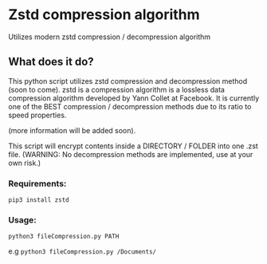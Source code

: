 # Zstd compression algorithm
Utilizes modern zstd compression / decompression algorithm 


## What does it do?

This python script utilizes zstd compression and decompression method (soon to come). zstd is a compression algorithm is a lossless data compression algorithm developed by Yann Collet at Facebook. It is currently one of the BEST compression / decompression methods due to its ratio to speed properties. 

(more information will be added soon).


This script will encrypt contents inside a DIRECTORY / FOLDER into one .zst file. (WARNING: No decompression methods are implemented, use at your own risk.) 

### Requirements:
```pip3 install zstd```

### Usage:
```python3 fileCompression.py PATH```

e.g 
```python3 fileCompression.py /Documents/```
